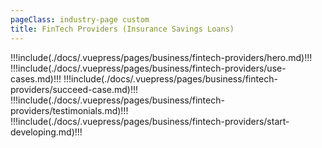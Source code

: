 ```yaml
---
pageClass: industry-page custom
title: FinTech Providers (Insurance Savings Loans)
---
```


!!!include(./docs/.vuepress/pages/business/fintech-providers/hero.md)!!!
!!!include(./docs/.vuepress/pages/business/fintech-providers/use-cases.md)!!!
!!!include(./docs/.vuepress/pages/business/fintech-providers/succeed-case.md)!!!
!!!include(./docs/.vuepress/pages/business/fintech-providers/testimonials.md)!!!
!!!include(./docs/.vuepress/pages/business/fintech-providers/start-developing.md)!!!

<script>
import VueSlickCarousel from 'vue-slick-carousel';
import 'vue-slick-carousel/dist/vue-slick-carousel.css';
import 'vue-slick-carousel/dist/vue-slick-carousel-theme.css';
import useCasesTab from "../.vuepress/mixins/useCasesTab.js";

export default {
  components: {
    VueSlickCarousel
  },
  data() {
    return {
      options: {
        dots: true,
        arrows: true,
        dotsClass: 'testimonials__dots',
        infinite: false,
        speed: 500,
        slidesToShow: 1,
      },
      borderedLink: false,
      accentLink: {
        text: 'Start developing',
        link: '/examples'
      },
      tabs: [
        'Recurring Payments',
        'Bill Payments'
      ],
      activeTabName: '',
    }
  },
  mixins: [useCasesTab],
}
</script>
